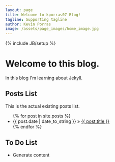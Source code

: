 ```yaml
---
layout: page
title: Welcome to kporras07 Blog!
tagline: Supporting tagline
author: Kevin Porras
image: /assets/page_images/home_image.jpg
---
```

{% include JB/setup %}

# Welcome to this blog.
In this blog I'm learning about Jekyll.

## Posts List

This is the actual existing posts list.


<ul class="posts">
  {% for post in site.posts %}
    <li><span>{{ post.date | date_to_string }}</span> &raquo; <a href="{{ BASE_PATH }}{{ post.url }}">{{ post.title }}</a></li>
  {% endfor %}
</ul>

## To Do List
- Generate content
